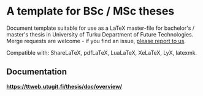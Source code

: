 # A template for BSc / MSc theses

Document template suitable for use as a LaTeX master-file for bachelor's /
master's thesis in University of Turku Department of Future Technologies.
Merge requests are welcome - if you find an issue, [please report to us](issues/new).

Compatible with: ShareLaTeX, pdfLaTeX, LuaLaTeX, XeLaTeX, LyX, latexmk.

## Documentation

**<https://ttweb.utugit.fi/thesis/doc/overview/>**
